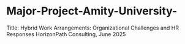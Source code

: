 # Major-Project-Amity-University-
Title: Hybrid Work Arrangements: Organizational Challenges and HR Responses HorizonPath Consulting, June 2025 
